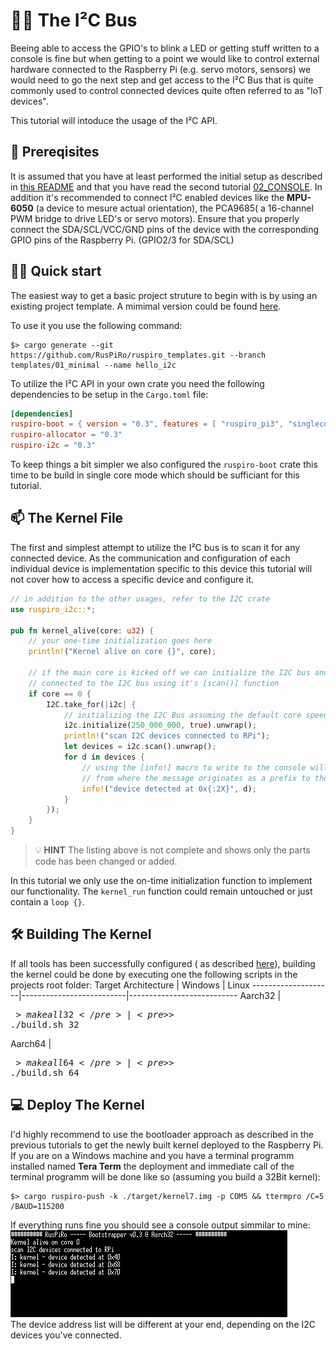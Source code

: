 # :man_teacher: The I²C Bus

Beeing able to access the GPIO's to blink a LED or getting stuff written to a console is fine but 
when getting to a point we would like to control external hardware connected to the Raspberry Pi
(e.g. servo motors, sensors) we would need to go the next step and get access to the I²C Bus that is
quite commonly used to control connected devices quite often referred to as "IoT devices".

This tutorial will intoduce the usage of the I²C API.

## :ticket: Prereqisites
It is assumed that you have at least performed the initial setup as described in [this README](../README.md)
and that you have read the second tutorial [02_CONSOLE](../02_CONSOLE/README.md).
In addition it's recommended to connect I²C enabled devices like the **MPU-6050** (a device to mesure
actual orientation), the PCA9685( a 16-channel PWM bridge to drive LED's or servo motors). Ensure
that you properly connect the SDA/SCL/VCC/GND pins of the device with the corresponding GPIO pins 
of the Raspberry Pi. (GPIO2/3 for SDA/SCL)

## :running_woman: Quick start
The easiest way to get a basic project struture to begin with is by using an existing project
template. A mimimal version could be found [here](https://github.com/RusPiRo/ruspiro_templates/tree/templates/01_minimal).

To use it you use the following command:
```
$> cargo generate --git https://github.com/RusPiRo/ruspiro_templates.git --branch templates/01_minimal --name hello_i2c
```

To utilize the I²C API in your own crate you need the following dependencies to be setup in the
``Cargo.toml`` file:
```toml
[dependencies]
ruspiro-boot = { version = "0.3", features = [ "ruspiro_pi3", "singlecore" ] }
ruspiro-allocator = "0.3"
ruspiro-i2c = "0.3"
```

To keep things a bit simpler we also configured the ``ruspiro-boot`` crate this time to be build in
single core mode which should be sufficiant for this tutorial.

## :mailbox: The Kernel File

The first and simplest attempt to utilize the I²C bus is to scan it for any connected device. As the
communication and configuration of each individual device is implementation specific to this device
this tutorial will not cover how to access a specific device and configure it.

```rust
// in addition to the other usages, refer to the I2C crate
use ruspiro_i2c::*;

pub fn kernel_alive(core: u32) {
    // your one-time initialization goes here
    println!("Kernel alive on core {}", core);

    // if the main core is kicked off we can initialize the I2C bus and check for any device
    // connected to the I2C bus using it's [scan()] function
    if core == 0 {
        I2C.take_for(|i2c| {
            // initializing the I2C Bus assuming the default core speed of 250MHz
            i2c.initialize(250_000_000, true).unwrap();
            println!("scan I2C devices connected to RPi");
            let devices = i2c.scan().unwrap();
            for d in devices {
                // using the [info!] macro to write to the console will also print the module name
                // from where the message originates as a prefix to the text
                info!("device detected at 0x{:2X}", d);
            }
        });
    }
}
```
> :bulb: **HINT** The listing above is not complete and shows only the parts code has been changed or added.

In this tutorial we only use the on-time initialization function to implement our functionality. The ``kernel_run`` function could remain untouched or just contain a ``loop {}``.

## :hammer_and_wrench: Building The Kernel

If all tools has been successfully configured ( as described [here](../README.md)), building the
kernel could be done by executing one the following scripts in the projects root folder:
Target Architecture | Windows                  | Linux
--------------------|--------------------------|---------------------------
Aarch32             | <pre>$> make all32</pre> | <pre>$> ./build.sh 32</pre>
Aarch64             | <pre>$> make all64</pre> | <pre>$> ./build.sh 64</pre>

## :computer: Deploy The Kernel

I'd highly recommend to use the bootloader approach as described in the previous tutorials to get the
newly built kernel deployed to the Raspberry Pi. If you are on a Windows machine and you have a terminal
programm installed named **Tera Term** the deployment and immediate call of the terminal programm will
be done like so (assuming you build a 32Bit kernel):
```
$> cargo ruspiro-push -k ./target/kernel7.img -p COM5 && ttermpro /C=5 /BAUD=115200
```

If everything runs fine you should see a console output simmilar to mine:<br>
<img src="./console_a32.png" alt="expected console output, when built for Aarch32"/><br>
The device address list will be different at your end, depending on the I2C devices you've connected.
